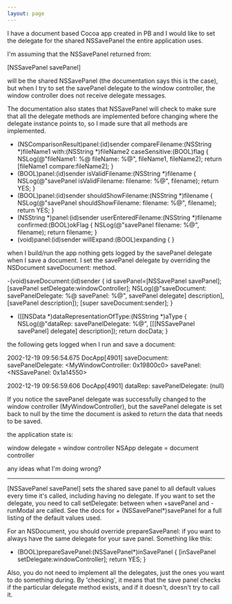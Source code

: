 ```yaml
---
layout: page
---
```


I have a document based Cocoa app created in PB and I would like to set the delegate for the shared NSSavePanel the entire application uses. 

I'm assuming that the NSSavePanel returned from:
    

[NSSavePanel savePanel] 


will be the shared NSSavePanel (the documentation says this is the case), but when I try to set the savePanel delegate to the window controller, the window controller does not receive delegate messages. 

The documentation also states that NSSavePanel will check to make sure that all the delegate methods are implemented before changing where the delegate instance points to, so I made sure that all methods are implemented.

    
- (NSComparisonResult)panel:(id)sender compareFilename:(NSString *)fileName1 with:(NSString *)fileName2 caseSensitive:(BOOL)flag {
    NSLog(@"fileName1: %@ fileName: %@", fileName1, fileName2);
    return [fileName1 compare:fileName2];
}
- (BOOL)panel:(id)sender isValidFilename:(NSString *)filename {
    NSLog(@"savePanel isValidFilename: filename: %@", filename);
    return YES;
}
- (BOOL)panel:(id)sender shouldShowFilename:(NSString *)filename {
    NSLog(@"savePanel shouldShowFilename: filename: %@", filename);
    return YES;
}
- (NSString *)panel:(id)sender userEnteredFilename:(NSString *)filename confirmed:(BOOL)okFlag {
    NSLog(@"savePanel filename: %@", filename);
    return filename;
}
- (void)panel:(id)sender willExpand:(BOOL)expanding {
}


when I build/run the app nothing gets logged by the savePanel delegate when I save a document. I set the savePanel delegate by overriding the NSDocument saveDocument: method. 

    
-(void)saveDocument:(id)sender {
    id savePanel=[NSSavePanel savePanel];
    [savePanel setDelegate:windowController];
    NSLog(@"saveDocument: savePanelDelegate: %@ savePanel: %@", savePanel delegate] description], [savePanel description]);
    [super saveDocument:sender];
}
- ([[NSData *)dataRepresentationOfType:(NSString *)aType {
    NSLog(@"dataRep: savePanelDelegate: %@", [[[NSSavePanel savePanel] delegate] description]);
    return docData;
}


the following gets logged when I run and save a document:

2002-12-19 09:56:54.675 DocApp[4901] saveDocument: savePanelDelegate: <MyWindowController: 0x19800c0> savePanel: <NSSavePanel: 0x1a14550>

2002-12-19 09:56:59.606 DocApp[4901] dataRep: savePanelDelegate: (null)

If you notice the savePanel delegate was successfully changed to the window controller (MyWindowController), but the savePanel delegate is set back to null by the time the document is asked to return the data that needs to be saved.

the application state is:

window delegate = window controller
NSApp delegate = document controller

any ideas what I'm doing wrong?

----

[NSSavePanel savePanel] sets the shared save panel to all default values every time it's called, including having no delegate.  If you want to set the delegate, you need to call setDelegate: between when  +savePanel and -runModal are called.  See the docs for + (NSSavePanel*)savePanel for a full listing of the default values used.

For an NSDocument, you should override prepareSavePanel: if you want to always have the same delegate for your save panel.  Something like this:

    
- (BOOL)prepareSavePanel:(NSSavePanel*)inSavePanel
{
    [inSavePanel setDelegate:windowController];
    return YES;
}


Also, you do not need to implement all the delegates, just the ones you want to do something during.  By 'checking', it means that the save panel checks if the particular delegate method exists, and if it doesn't, doesn't try to call it.
